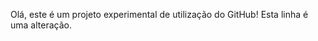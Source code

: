 <!-- md = mak down-->
Olá, este é um projeto experimental de utilização do GitHub!
Esta linha é uma alteração.

